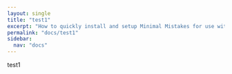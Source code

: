```yaml
---
layout: single
title: "test1"
excerpt: "How to quickly install and setup Minimal Mistakes for use with GitHub Pages."
permalink: "docs/test1"
sidebar:
  nav: "docs"
---
```


test1